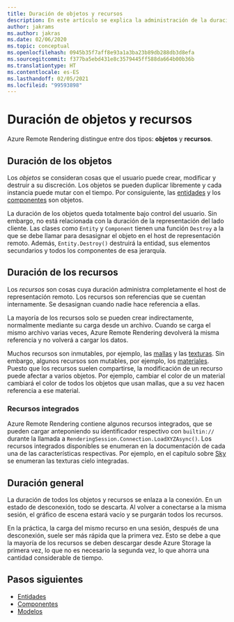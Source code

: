 ```yaml
---
title: Duración de objetos y recursos
description: En este artículo se explica la administración de la duración en los distintos tipos.
author: jakrams
ms.author: jakras
ms.date: 02/06/2020
ms.topic: conceptual
ms.openlocfilehash: 0945b35f7aff8e93a1a3ba23b89db288db3d8efa
ms.sourcegitcommit: f377ba5ebd431e8c3579445ff588da664b00b36b
ms.translationtype: HT
ms.contentlocale: es-ES
ms.lasthandoff: 02/05/2021
ms.locfileid: "99593898"
---
```

# <a name="object-and-resource-lifetime"></a>Duración de objetos y recursos

Azure Remote Rendering distingue entre dos tipos: **objetos** y **recursos**.

## <a name="object-lifetime"></a>Duración de los objetos

Los *objetos* se consideran cosas que el usuario puede crear, modificar y destruir a su discreción. Los objetos se pueden duplicar libremente y cada instancia puede mutar con el tiempo. Por consiguiente, las [entidades](entities.md) y los [componentes](components.md) son objetos.

La duración de los objetos queda totalmente bajo control del usuario. Sin embargo, no está relacionada con la duración de la representación del lado cliente. Las clases como `Entity` y `Component` tienen una función `Destroy` a la que se debe llamar para desasignar el objeto en el host de representación remoto. Además, `Entity.Destroy()` destruirá la entidad, sus elementos secundarios y todos los componentes de esa jerarquía.

## <a name="resource-lifetime"></a>Duración de los recursos

Los *recursos* son cosas cuya duración administra completamente el host de representación remoto. Los recursos son referencias que se cuentan internamente. Se desasignan cuando nadie hace referencia a ellas.

La mayoría de los recursos solo se pueden crear indirectamente, normalmente mediante su carga desde un archivo. Cuando se carga el mismo archivo varias veces, Azure Remote Rendering devolverá la misma referencia y no volverá a cargar los datos.

Muchos recursos son inmutables, por ejemplo, las [mallas](meshes.md) y las [texturas](textures.md). Sin embargo, algunos recursos son mutables, por ejemplo, los [materiales](materials.md). Puesto que los recursos suelen compartirse, la modificación de un recurso puede afectar a varios objetos. Por ejemplo, cambiar el color de un material cambiará el color de todos los objetos que usan mallas, que a su vez hacen referencia a ese material.

### <a name="built-in-resources"></a>Recursos integrados

Azure Remote Rendering contiene algunos recursos integrados, que se pueden cargar anteponiendo su identificador respectivo con `builtin://` durante la llamada a `RenderingSession.Connection.LoadXYZAsync()`. Los recursos integrados disponibles se enumeran en la documentación de cada una de las características respectivas. Por ejemplo, en el capítulo sobre [Sky](../overview/features/sky.md) se enumeran las texturas cielo integradas.

## <a name="general-lifetime"></a>Duración general

La duración de todos los objetos y recursos se enlaza a la conexión. En un estado de desconexión, todo se descarta. Al volver a conectarse a la misma sesión, el gráfico de escena estará vacío y se purgarán todos los recursos.

En la práctica, la carga del mismo recurso en una sesión, después de una desconexión, suele ser más rápida que la primera vez. Esto se debe a que la mayoría de los recursos se deben descargar desde Azure Storage la primera vez, lo que no es necesario la segunda vez, lo que ahorra una cantidad considerable de tiempo.

## <a name="next-steps"></a>Pasos siguientes

* [Entidades](entities.md)
* [Componentes](components.md)
* [Modelos](models.md)
